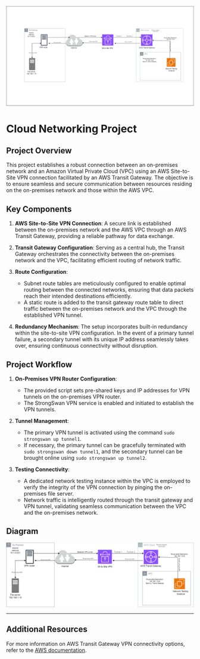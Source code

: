 ![Alt text](onprem_to_cloud-Page-1.drawio.png)
---
# Cloud Networking Project

## Project Overview

This project establishes a robust connection between an on-premises network and an Amazon Virtual Private Cloud (VPC) using an AWS Site-to-Site VPN connection facilitated by an AWS Transit Gateway. The objective is to ensure seamless and secure communication between resources residing on the on-premises network and those within the AWS VPC.

## Key Components

1. **AWS Site-to-Site VPN Connection**: A secure link is established between the on-premises network and the AWS VPC through an AWS Transit Gateway, providing a reliable pathway for data exchange.

2. **Transit Gateway Configuration**: Serving as a central hub, the Transit Gateway orchestrates the connectivity between the on-premises network and the VPC, facilitating efficient routing of network traffic.

3. **Route Configuration**:
   - Subnet route tables are meticulously configured to enable optimal routing between the connected networks, ensuring that data packets reach their intended destinations efficiently.
   - A static route is added to the transit gateway route table to direct traffic between the on-premises network and the VPC through the established VPN tunnel.

4. **Redundancy Mechanism**: The setup incorporates built-in redundancy within the site-to-site VPN configuration. In the event of a primary tunnel failure, a secondary tunnel with its unique IP address seamlessly takes over, ensuring continuous connectivity without disruption.

## Project Workflow

1. **On-Premises VPN Router Configuration**:
   - The provided script sets pre-shared keys and IP addresses for VPN tunnels on the on-premises VPN router.
   - The StrongSwan VPN service is enabled and initiated to establish the VPN tunnels.

2. **Tunnel Management**:
   - The primary VPN tunnel is activated using the command `sudo strongswan up tunnel1`.
   - If necessary, the primary tunnel can be gracefully terminated with `sudo strongswan down tunnel1`, and the secondary tunnel can be brought online using `sudo strongswan up tunnel2`.

3. **Testing Connectivity**:
   - A dedicated network testing instance within the VPC is employed to verify the integrity of the VPN connection by pinging the on-premises file server.
   - Network traffic is intelligently routed through the transit gateway and VPN tunnel, validating seamless communication between the VPC and the on-premises network.


## Diagram

![Alt text](onprem.png)

---

## Additional Resources

For more information on AWS Transit Gateway VPN connectivity options, refer to the [AWS documentation](https://docs.aws.amazon.com/whitepapers/latest/aws-vpc-connectivity-options/aws-transit-gateway-vpn.html).
